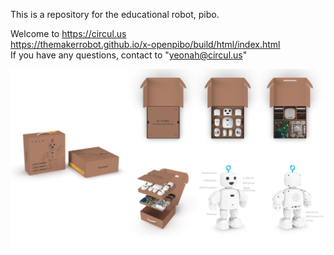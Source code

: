 This is a repository for the educational robot, pibo.

Welcome to https://circul.us    
https://themakerrobot.github.io/x-openpibo/build/html/index.html   
If you have any questions, contact to "yeonah@circul.us"   

![bg](bg.png)
